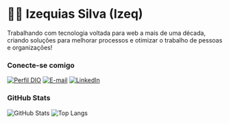 # 👋🏻 Izequias Silva (Izeq) 

Trabalhando com tecnologia voltada para web a mais de uma década, criando soluções para melhorar processos e otimizar o trabalho de pessoas e organizações!

### Conecte-se comigo

[![Perfil DIO](https://img.shields.io/badge/-Meu%20Perfil%20na%20DIO-30A3DC?style=for-the-badge)](https://www.dio.me/users/silvaizequias)
[![E-mail](https://img.shields.io/badge/-Email-000?style=for-the-badge&logo=microsoft-outlook&logoColor=E94D5F)](mailto:master@dedicado.digital)
[![LinkedIn](https://img.shields.io/badge/-LinkedIn-000?style=for-the-badge&logo=linkedin&logoColor=30A3DC)](https://www.linkedin.com/in/silvaizequias/)

### GitHub Stats

![GitHub Stats](https://github-readme-stats.vercel.app/api?username=silvaizequias&theme=transparent&bg_color=000&border_color=30A3DC&show_icons=true&icon_color=30A3DC&title_color=E94D5F&text_color=FFF)
![Top Langs](https://github-readme-stats-git-masterrstaa-rickstaa.vercel.app/api/top-langs/?username=silvaizequias&layout=compact&bg_color=000&border_color=30A3DC&title_color=E94D5F&text_color=FFF)

